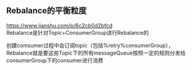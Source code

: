 ## Rebalance的平衡粒度
https://www.jianshu.com/p/6c2cb0d2bfcd  
Rebalance是针对Topic+ConsumerGroup进行Rebalance的

创建comsumer过程中会订阅topic（包括%retry%consumerGroup），Rebalance就是要这些Topic下的所有messageQueue按照一定的规则分发给consumerGroup下的consumer进行消费  

